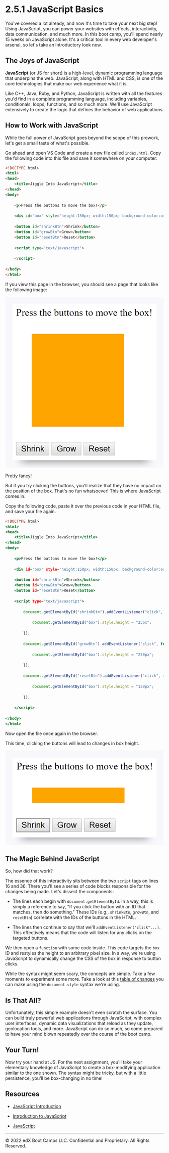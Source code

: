 # 2.5.1 JavaScript Basics

You've covered a lot already, and now it's time to take your next big step! Using JavaScript, you can power your websites with effects, interactivity, data communication, and much more. In this boot camp, you'll spend nearly 15 weeks on JavaScript alone. It's a critical tool in every web developer's arsenal, so let's take an introductory look now.

## The Joys of JavaScript

**JavaScript** (or JS for short) is a high-level, dynamic programming language that underpins the web. JavaScript, along with HTML and CSS, is one of the core technologies that make our web experience what it is.

Like C++, Java, Ruby, and Python, JavaScript is written with all the features you'd find in a complete programming language, including variables, conditionals, loops, functions, and so much more. We'll use JavaScript extensively to create the logic that defines the behavior of web applications.

## How to Work with JavaScript

While the full power of JavaScript goes beyond the scope of this prework, let's get a small taste of what's possible.

Go ahead and open VS Code and create a new file called `index.html`. Copy the following code into this file and save it somewhere on your computer:

```html
<!DOCTYPE html>
<html>
<head>
    <title>Jiggle Into JavaScript</title>
</head>
<body>

    <p>Press the buttons to move the box!</p>

    <div id="box" style="height:150px; width:150px; background-color:orange; margin:25px"></div>

    <button id="shrinkBtn">Shrink</button>
    <button id="growBtn">Grow</button>
    <button id="resetBtn">Reset</button>

    <script type="text/javascript">

    </script>

</body>
</html>
```

If you view this page in the browser, you should see a page that looks like the following image:

![](../../img/47-fullstack-rendered-website-without-javascript.png)

Pretty fancy!

But if you try clicking the buttons, you'll realize that they have no impact on the position of the box. That's no fun whatsoever! This is where JavaScript comes in.

Copy the following code, paste it over the previous code in your HTML file, and save your file again.

```htm
<!DOCTYPE html>
<html>
<head>
    <title>Jiggle Into JavaScript</title>
</head>
<body>

    <p>Press the buttons to move the box!</p>

    <div id="box" style="height:150px; width:150px; background-color:orange; margin:25px"></div>

    <button id="shrinkBtn">Shrink</button>
    <button id="growBtn">Grow</button>
    <button id="resetBtn">Reset</button>

    <script type="text/javascript">

        document.getElementById("shrinkBtn").addEventListener("click", function(){

            document.getElementById("box").style.height = "25px";

        });

        document.getElementById("growBtn").addEventListener("click", function(){

            document.getElementById("box").style.height = "250px";

        });

        document.getElementById("resetBtn").addEventListener("click", function(){

            document.getElementById("box").style.height = "150px";

        });

    </script>

</body>
</html>
```

Now open the file once again in the browser.

This time, clicking the buttons will lead to changes in box height.

![](../../img/48-fullstack-rendered-website-with-javascript.png)

## The Magic Behind JavaScript

So, how did that work?

The essence of this interactivity sits between the two `script` tags on lines 16 and 36. There you'll see a series of code blocks responsible for the changes being made. Let's dissect the components:

* The lines each begin with `document.getElementById`. In a way, this is simply a reference to say, "If you click the button with an ID that matches, then do something." These IDs (e.g., `shrinkBtn`, `growBtn`, and `resetBtn`) correlate with the IDs of the buttons in the HTML.

* The lines then continue to say that we'll `addEventListener("click"...)`. This effectively means that the code will listen for any clicks on the targeted buttons.

We then open a `function` with some code inside. This code targets the `box` ID and restyles the height to an arbitrary pixel size. In a way, we're using JavaScript to dynamically change the CSS of the box in response to button clicks.

While the syntax might seem scary, the concepts are simple. Take a few moments to experiment some more. Take a look at this [table of changes](http://www.w3schools.com/jsref/dom_obj_style.asp) you can make using the `document.style` syntax we're using.

## Is That All?

Unfortunately, this simple example doesn't even scratch the surface. You can build truly powerful web applications through JavaScript, with complex user interfaces, dynamic data visualizations that reload as they update, geolocation tools, and more. JavaScript can do so much, so come prepared to have your mind blown repeatedly over the course of the boot camp.

## Your Turn!

Now try your hand at JS. For the next assignment, you'll take your elementary knowledge of JavaScript to create a box-modifying application similar to the one shown. The syntax might be tricky, but with a little persistence, you'll be box-changing in no time!

## Resources

* [JavaScript Introduction](http://www.w3schools.com/js/js_intro.asp)

* [Introduction to JavaScript](https://www.codecademy.com/learn/javascript)

* [JavaScript](https://www.codeschool.com/learn/javascript)

---
© 2022 edX Boot Camps LLC. Confidential and Proprietary. All Rights Reserved.